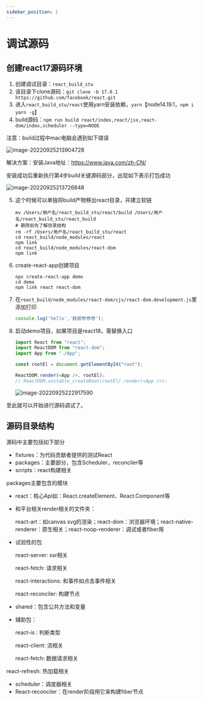 ```yaml
---
sidebar_position: 1
---
```


# 调试源码

## 创建react17源码环境

1. 创建调试目录：`react_build_stu`
2. 该目录下clone源码：`git clone -b 17.0.1 https://github.com/facebook/react.git`
3. 进入`react_build_stu/react`使用yarn安装依赖，`yarn`【node14.19.1，`npm i yarn -g`】
4. build源码：`npm run build react/index,react/jsx,react-dom/index,scheduler --type=NODE`

注意：build过程中mac电脑会遇到如下错误

![image-20220925213904728](https://blog-guiyexing.oss-cn-qingdao.aliyuncs.com/blogImg/202209252139764.png!blog.guiyexing)

解决方案：安装Java地址：https://www.java.com/zh-CN/

安装成功后重新执行第4步build关键源码部分，出现如下表示打包成功

![image-20220925213726848](https://blog-guiyexing.oss-cn-qingdao.aliyuncs.com/blogImg/202209252137900.png!blog.guiyexing)

5. 这个时候可以单独将build产物移出react目录，并建立软链

   ```shell
   mv /Users/用户名/react_build_stu/react/build /Users/用户名/react_build_stu/react_build
   # 删除前先了解目录结构
   rm -rf /Users/用户名/react_build_stu/react
   cd react_build/node_modules/react
   npm link
   cd react_build/node_modules/react-dom
   npm link
   ```

6. create-react-app创建项目
   ```shell
   npx create-react-app demo
   cd demo
   npm link react react-dom
   ```

7. 在`react_build/node_modules/react-dom/cjs/react-dom.development.js`里添加打印
   ```js
   console.log('hello','数据😎😎😎');
   ```

8. 启动demo项目，如果项目是react18，需替换入口

   ```js
   import React from "react";
   import ReactDOM from "react-dom";
   import App from "./App";

   const rootEl = document.getElementById("root");

   ReactDOM.render(<App />, rootEl);
   // ReactDOM.unstable_createRoot(rootEl).render(<App />);
   ```

   ![image-20220925222917590](https://blog-guiyexing.oss-cn-qingdao.aliyuncs.com/blogImg/202209252229663.png!blog.guiyexing)

至此就可以开始进行源码调试了。

## 源码目录结构

源码中主要包括如下部分

- fixtures：为代码贡献者提供的测试React
- packages：主要部分，包含Scheduler，reconciler等
- scripts：react构建相关

packages主要包含的模块

- react：核心Api如：React.createElement、React.Component等

- 和平台相关render相关的文件夹：

  react-art：如canvas svg的渲染；react-dom：浏览器环境；react-native-renderer：原生相关；react-noop-renderer：调试或者fiber用

- 试验性的包

  react-server: ssr相关

  react-fetch: 请求相关

  react-interactions: 和事件如点击事件相关

  react-reconciler: 构建节点

- shared：包含公共方法和变量

- 辅助包：

  react-is : 判断类型

  react-client: 流相关

  react-fetch: 数据请求相关

react-refresh: 热加载相关

- scheduler：调度器相关
- React-reconciler：在render阶段用它来构建fiber节点